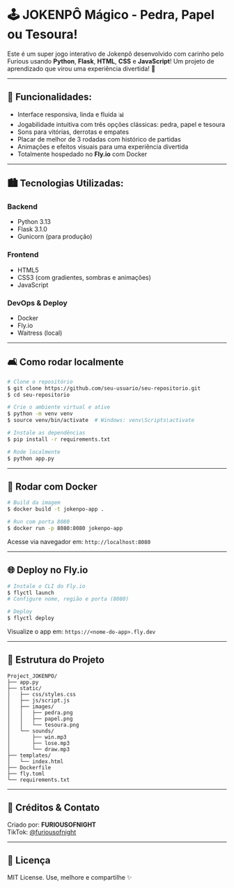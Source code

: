 # 🕹️ JOKENPÔ Mágico - Pedra, Papel ou Tesoura!

Este é um super jogo interativo de Jokenpô desenvolvido com carinho pelo Furious usando **Python**, **Flask**, **HTML**, **CSS** e **JavaScript**! Um projeto de aprendizado que virou uma experiência divertida! 🌟

---

## 🌟 Funcionalidades:

- Interface responsiva, linda e fluida 📊
- Jogabilidade intuitiva com três opções clássicas: pedra, papel e tesoura
- Sons para vitórias, derrotas e empates
- Placar de melhor de 3 rodadas com histórico de partidas
- Animações e efeitos visuais para uma experiência divertida
- Totalmente hospedado no **Fly.io** com Docker

---

## 🏙️ Tecnologias Utilizadas:

### Backend
- Python 3.13
- Flask 3.1.0
- Gunicorn (para produção)

### Frontend
- HTML5
- CSS3 (com gradientes, sombras e animações)
- JavaScript

### DevOps & Deploy
- Docker
- Fly.io
- Waitress (local)

---

## 🛋️ Como rodar localmente

```bash
# Clone o repositório
$ git clone https://github.com/seu-usuario/seu-repositorio.git
$ cd seu-repositorio

# Crie o ambiente virtual e ative
$ python -m venv venv
$ source venv/bin/activate  # Windows: venv\Scripts\activate

# Instale as dependências
$ pip install -r requirements.txt

# Rode localmente
$ python app.py
```

---

## 🚀 Rodar com Docker
```bash
# Build da imagem
$ docker build -t jokenpo-app .

# Run com porta 8080
$ docker run -p 8080:8080 jokenpo-app
```
Acesse via navegador em: `http://localhost:8080`

---

## 🌐 Deploy no Fly.io
```bash
# Instale o CLI do Fly.io
$ flyctl launch
# Configure nome, região e porta (8080)

# Deploy
$ flyctl deploy
```
Visualize o app em: `https://<nome-do-app>.fly.dev`

---

## 🌟 Estrutura do Projeto
```
Project_JOKENPO/
├── app.py
├── static/
│   ├── css/styles.css
│   ├── js/script.js
│   ├── images/
│   │   ├── pedra.png
│   │   ├── papel.png
│   │   └── tesoura.png
│   └── sounds/
│       ├── win.mp3
│       ├── lose.mp3
│       └── draw.mp3
├── templates/
│   └── index.html
├── Dockerfile
├── fly.toml
└── requirements.txt
```

---

## 🌈 Créditos & Contato
Criado por: **FURIOUSOFNIGHT**   
TikTok: [@furiousofnight](https://tiktok.com/@furiousofnight)

---

## 📄 Licença
MIT License. Use, melhore e compartilhe ✨

